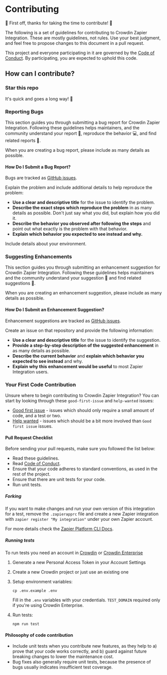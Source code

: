 # Contributing

:tada: First off, thanks for taking the time to contribute! :tada:

The following is a set of guidelines for contributing to Crowdin Zapier Integration. These are mostly guidelines, not rules. Use your best judgment, and feel free to propose changes to this document in a pull request.

This project and everyone participating in it are governed by the [Code of Conduct](/CODE_OF_CONDUCT.md). By participating, you are expected to uphold this code.

## How can I contribute?

### Star this repo

It's quick and goes a long way! :stars:

### Reporting Bugs

This section guides you through submitting a bug report for Crowdin Zapier Integration. Following these guidelines helps maintainers, and the community understand your report :pencil:, reproduce the behavior :computer:, and find related reports :mag_right:.

When you are creating a bug report, please include as many details as possible.

#### How Do I Submit a Bug Report?

Bugs are tracked as [GitHub issues](https://github.com/crowdin/zapier-integration/issues/).

Explain the problem and include additional details to help reproduce the problem:

* **Use a clear and descriptive title** for the issue to identify the problem.
* **Describe the exact steps which reproduce the problem** in as many details as possible. Don't just say what you did, but explain how you did it.
* **Describe the behavior you observed after following the steps** and point out what exactly is the problem with that behavior.
* **Explain which behavior you expected to see instead and why.**

Include details about your environment.

### Suggesting Enhancements

This section guides you through submitting an enhancement suggestion for Crowdin Zapier Integration. Following these guidelines helps maintainers and the community understand your suggestion :pencil: and find related suggestions :mag_right:.

When you are creating an enhancement suggestion, please include as many details as possible.

#### How Do I Submit an Enhancement Suggestion?

Enhancement suggestions are tracked as [GitHub issues](https://github.com/crowdin/zapier-integration/issues/).

Create an issue on that repository and provide the following information:

* **Use a clear and descriptive title** for the issue to identify the suggestion.
* **Provide a step-by-step description of the suggested enhancement** in as many details as possible.
* **Describe the current behavior** and **explain which behavior you expected to see instead** and why.
* **Explain why this enhancement would be useful** to most Zapier Integration users.

### Your First Code Contribution

Unsure where to begin contributing to Crowdin Zapier Integration? You can start by looking through these `good-first-issue` and `help-wanted` issues:

* [Good first issue](https://github.com/crowdin/zapier-integration/issues?q=is%3Aopen+is%3Aissue+label%3A%22good+first+issue%22) - issues which should only require a small amount of code, and a test or two.
* [Help wanted](https://github.com/crowdin/zapier-integration/issues?q=is%3Aopen+is%3Aissue+label%3A%22help+wanted%22) - issues which should be a bit more involved than `Good first issue` issues.

#### Pull Request Checklist

Before sending your pull requests, make sure you followed the list below:

- Read these guidelines.
- Read [Code of Conduct](/CODE_OF_CONDUCT.md).
- Ensure that your code adheres to standard conventions, as used in the rest of the project.
- Ensure that there are unit tests for your code.
- Run unit tests.

##### Forking

If you want to make changes and run your own version of this integration for a test, remove the `.zapierapprc` file and create a new Zapier integration with `zapier register "My integration"` under your own Zapier account.

For more details check the [Zapier Platform CLI Docs](https://platform.zapier.com/cli_docs/docs).

##### Running tests

To run tests you need an account in [Crowdin](https://accounts.crowdin.com/register) or [Crowdin Enterprise](https://accounts.crowdin.com/workspace/create)

1. Generate a new Personal Access Token in your Account Settings
2. Create a new Crowdin project or just use an existing one
3. Setup environment variables:

    ```console
    cp .env.example .env
    ```

    Fill in the `.env` variables with your credentials. `TEST_DOMAIN` required only if you're using Crowdin Enterprise.

4. Run tests:

    ```console
    npm run test
    ```

#### Philosophy of code contribution

- Include unit tests when you contribute new features, as they help to a) prove that your code works correctly, and b) guard against future breaking changes to lower the maintenance cost.
- Bug fixes also generally require unit tests, because the presence of bugs usually indicates insufficient test coverage.